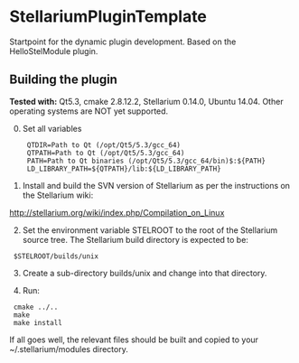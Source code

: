 # StellariumPluginTemplate 

Startpoint for the dynamic plugin development. Based on the HelloStelModule plugin. 

## Building the plugin

**Tested with:** Qt5.3, cmake 2.8.12.2, Stellarium 0.14.0, Ubuntu 14.04. 
Other operating systems are NOT yet supported.

0. Set all variables
   ```    
    QTDIR=Path to Qt (/opt/Qt5/5.3/gcc_64)
    QTPATH=Path to Qt (/opt/Qt5/5.3/gcc_64)
    PATH=Path to Qt binaries (/opt/Qt5/5.3/gcc_64/bin)$:${PATH}
    LD_LIBRARY_PATH=${QTPATH}/lib:${LD_LIBRARY_PATH}
   ```

1.  Install and build the SVN version of Stellarium as per the 
instructions on the Stellarium wiki:

  http://stellarium.org/wiki/index.php/Compilation_on_Linux

2.  Set the environment variable STELROOT to the root of the Stellarium
source tree.  The Stellarium build directory is expected to be:

   ```
    $STELROOT/builds/unix 
   ```

3.  Create a sub-directory builds/unix and change into that directory. 

4.  Run:

   ```
    cmake ../.. 
    make
    make install
   ```
   
If all goes well, the relevant files should be built and copied to your 
~/.stellarium/modules directory.



